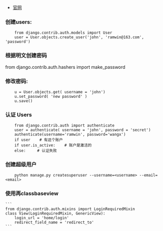 * [官网](https://docs.djangoproject.com/en/2.1/#common-web-application-tools)

### 创建users:
```
    from django.contrib.auth.models import User
    user = User.objects.create_user('john', 'ramwin@163.com', 'password')
```

### 根据明文创建密码
   from django.contrib.auth.hashers import make_password

### 修改密码:
```
    u = User.objects.get( username = 'john')
    u.set_password( 'new password' )
    u.save()
```

### 认证 Users
```
    from django.contrib.auth import authenticate
    user = authenticate( username = 'john', password = 'secret')
    authenticate(username='ramwin', password='wangx')
    if user    # 有这个账户
    if user.is_active:    # 账户是激活的
    else:     # 认证失败
```

### 创建超级用户
```
    python manage.py createsuperuser --username=<username> --email=<email>
```

### 使用再classbaseview
    ```
    from django.contrib.auth.mixins import LoginRequiredMixin
    class View(LoginRequiredMixin, GenericView):
        login_url = 'home/login'
        redirect_field_name = 'redirect_to'
    ```
